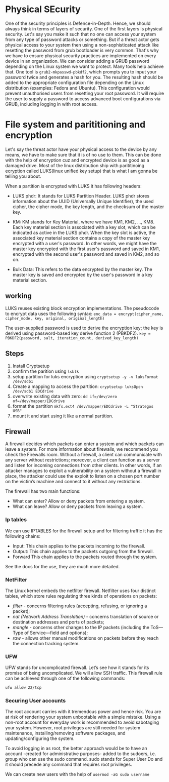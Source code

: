 # Physical SEcurity

One of the security principles is Defence-in-Depth. Hence, we should always think in terms of layers of security. One of the first layers is physical security.
Let's say you make it such that no one can access your system from any type of password attacks or something. But if a threat actor gets physical access to your system then using a non-sophisticated attack like resetting the password from grub bootloader is very common.
That's why we have to ensure physical security practices are implemented on every device in an organization.
We can consider adding a GRUB password depending on the Linux system we want to protect. Many tools help achieve that. One tool is ```grub2-mkpasswd-pbkdf2```, which prompts you to input your password twice and generates a hash for you. The resulting hash should be added to the appropriate configuration file depending on the Linux distribution (examples: Fedora and Ubuntu). This configuration would prevent unauthorised users from resetting your root password. It will require the user to supply a password to access advanced boot configurations via GRUB, including logging in with root access.


# File system and parititioning and encryption

Let's say the threat actor have your physical access to the device by any means, we have to make sure that it is of no use to them. This can be done with the help of encryption cuz and encrypted device is as good as a damaged drive.
Most of the linux distribution ship with parititinoing ecryption called LUKS(linux unified key setup) that is what I am gonna be telling you about.


When a partition is encrypted with LUKS it has following headers:
- LUKS phdr: It stands for LUKS Partition Header. LUKS phdr stores information about the UUID (Universally Unique Identifier), the used cipher, the cipher mode, the key length, and the checksum of the master key.

- KM: KM stands for Key Material, where we have KM1, KM2, …, KM8. Each key material section is associated with a key slot, which can be indicated as active in the LUKS phdr. When the key slot is active, the associated key material section contains a copy of the master key encrypted with a user's password. In other words, we might have the master key encrypted with the first user's password and saved in KM1, encrypted with the second user's password and saved in KM2, and so on.

- Bulk Data: This refers to the data encrypted by the master key. The master key is saved and encrypted by the user's password in a key material section.


## working

LUKS reuses existing block encryption implementations. The pseudocode to encrypt data uses the following syntax:
```enc_data = encrypt(cipher_name, cipher_mode, key, original, original_length)```

The user-supplied password is used to derive the encryption key; the key is derived using password-based key derive function 2 (PBKDF2).
```key = PBKDF2(password, salt, iteration_count, derived_key_length)```


## Steps
1) Install Cryptsetup
2) confirm the parition using ```lsblk```
3) setup partition for luks encryption using ```cryptsetup -y -v luksFormat /dev/sdb1```
4) Create a mapping to access the partition: ```cryptsetup luksOpen /dev/sdb1 EDCdrive```
5) overwrite existing data with zero: ```dd if=/dev/zero of=/dev/mapper/EDCdrive```
6) format the partition ```mkfs.ext4 /dev/mapper/EDCdrive -L "Strategos USB"``` 
7) mount it and start using it like a normal partition.


## Firewall

A firewall decides which packets can enter a system and which packets can leave a system. For more information about firewalls, we recommend you check the Firewalls room. Without a firewall, a client can communicate with any server without restrictions; moreover, a client can function as a server and listen for incoming connections from other clients. In other words, if an attacker manages to exploit a vulnerability on a system without a firewall in place, the attacker could use the exploit to listen on a chosen port number on the victim’s machine and connect to it without any restrictions.

The firewall has two main functions:

- What can enter? Allow or deny packets from entering a system.
- What can leave? Allow or deny packets from leaving a system.

### Ip tables
We can use IPTABLES for the firewall setup and for filtering traffic it has the following chains:

* Input: This chain applies to the packets incoming to the firewall.
* Output: This chain applies to the packets outgoing from the firewall.
* Forward This chain applies to the packets routed through the system.

See the docs for the use, they are much more detailed.

### NetFilter

The Linux kernel embeds the netfilter firewall. Netfilter uses four distinct tables, which store rules regulating three kinds of operations on packets:
* *filter* - concerns filtering rules (accepting, refusing, or ignoring a packet);
* *nat (Network Address Translation)* - concerns translation of source or destination addresses and ports of packets;
* *mangle* - concerns other changes to the IP packets (including the ToS—Type of Service—field and options);
* *raw* - allows other manual modifications on packets before they reach the connection tracking system.





### UFW
UFW stands for uncomplicated firewall. Let’s see how it stands for its promise of being uncomplicated. We will allow SSH traffic. This firewall rule can be achieved through one of the following commands:
```bash
ufw allow 22/tcp
```

### Securing User accounts

The root account carries with it tremendous power and hence risk. You are at risk of rendering your system unbootable with a simple mistake. Using a non-root account for everyday work is recommended to avoid sabotaging your system. However, root privileges are still needed for system maintenance, installing/removing software packages, and updating/configuring the system.

To avoid logging in as root, the better approach would be to have an account -created for administrative purposes- added to the sudoers, i.e. group who can use the sudo command. sudo stands for Super User Do and it should precede any command that requires root privileges.

We can create new users with the help of ```usermod -aG sudo username```
















